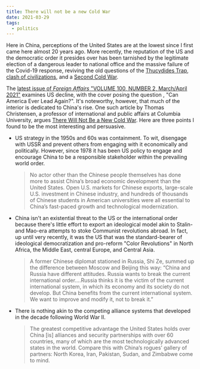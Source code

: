 ```yaml
---
title: There will not be a new Cold War
date: 2021-03-29
tags:
  - politics
---
```

Here in China, perceptions of the United States are at the lowest since I first came here almost 20 years ago. More recently, the reputation of the US and the democratic order it presides over has been tarnished by the legitimate election of a dangerous leader to national office and the massive failure of the Covid-19 response, reviving the old questions of the [Thucydides Trap](https://en.wikipedia.org/wiki/Thucydides_Trap), [clash of civilizations](https://en.wikipedia.org/wiki/Clash_of_Civilizations), and a [Second Cold War](https://foreignpolicy.com/2019/01/07/a-new-cold-war-has-begun/). <!--more-->

The [latest issue of *Foreign Affairs* "VOLUME 100, NUMBER 2, March/April 2021"](https://www.foreignaffairs.com/issues/2021/100/2) examines US decline, with the cover posing the question , "Can America Ever Lead Again?". It's noteworthy, however, that much of the interior is dedicated to China's rise. One such article by Thomas Christensen, a professor of international and public affairs at Columbia University, argues [There Will Not Be a New Cold War](https://www.foreignaffairs.com/articles/united-states/2021-03-24/there-will-not-be-new-cold-war). Here are three points I found to be the most interesting and persuasive.

- US strategy in the 1950s and 60s was containment. To wit, disengage with USSR and prevent others from engaging with it economically and politically. However, since 1978 it has been US policy to engage and encourage China to be a responsible stakeholder within the prevailing world order.
    > No actor other than the Chinese people themselves has done more to assist China’s broad economic development than the United States. Open U.S. markets for Chinese exports, large-scale U.S. investment in Chinese industry, and hundreds of thousands of Chinese students in American universities were all essential to China’s fast-paced growth and technological modernization.
- China isn't an existential threat to the US or the international order because there's little effort to export an ideological model akin to Stalin- and Mao-era attempts to stoke Communist revolutions abroad. In fact, up until very recently, it was the US that was the standard-bearer of ideological democratization and pro-reform "Color Revolutions" in North Africa, the Middle East, central Europe, and Central Asia.
    > A former Chinese diplomat stationed in Russia, Shi Ze, summed up the difference between Moscow and Beijing this way: “China and Russia have different attitudes. Russia wants to break the current international order….Russia thinks it is the victim of the current international system, in which its economy and its society do not develop. But China benefits from the current international system. We want to improve and modify it, not to break it.”
- There is nothing akin to the competing alliance systems that developed in the decade following World War II.
    > The greatest competitive advantage the United States holds over China [is] alliances and security partnerships with over 60 countries, many of which are the most technologically advanced states in the world. Compare this with China’s rogues’ gallery of partners: North Korea, Iran, Pakistan, Sudan, and Zimbabwe come to mind.